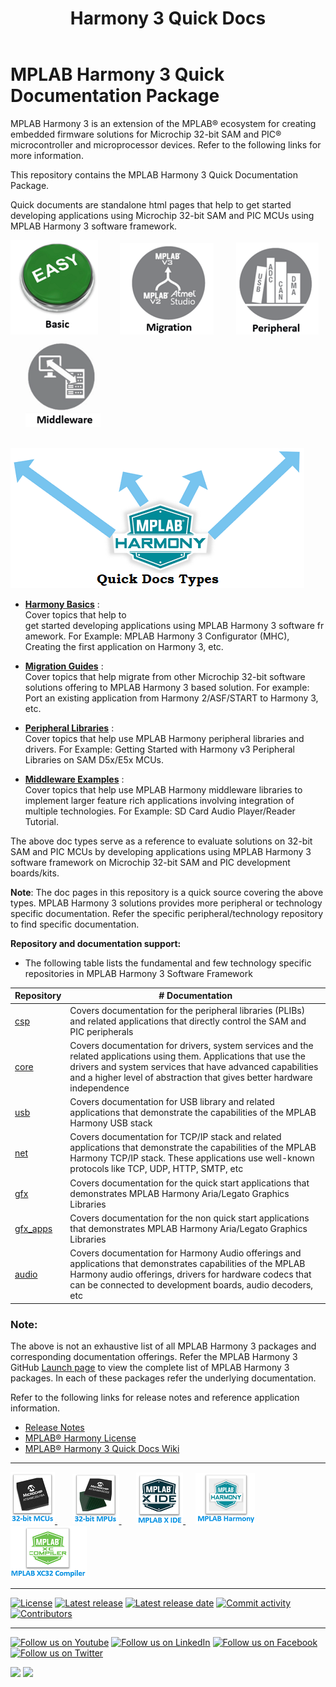 ﻿---
title: Harmony 3 Quick Docs
nav_order: 1
---
# MPLAB Harmony 3 Quick Documentation Package

MPLAB Harmony 3 is an extension of the MPLAB® ecosystem for creating
embedded firmware solutions for Microchip 32-bit SAM and PIC® microcontroller
and microprocessor devices.  Refer to the following links for more information.

This repository contains the MPLAB Harmony 3 Quick Documentation Package.

Quick documents are standalone html pages that help to get started developing applications using Microchip 32-bit SAM and PIC MCUs using MPLAB Harmony 3 software framework.

[<img src="./basic/basic.png">](./basic/readme.md) &nbsp; &nbsp; &nbsp; &nbsp; [<img src="./migration/migration.png">](./migration/readme.md) &nbsp; &nbsp; &nbsp; &nbsp; [<img src="./peripheral/peripheral.png">](./peripheral/readme.md) &nbsp; &nbsp; &nbsp; &nbsp; [<img src="./middleware/middleware.png">](./middleware/readme.md) &nbsp; &nbsp; &nbsp; &nbsp; 

&nbsp; &nbsp; &nbsp; &nbsp; &nbsp; &nbsp; &nbsp; [<a href="https://www.microchip.com/mplab/mplab-harmony" target="_blank"> <img src="./r_images/quick_doc_types.png"> </a>]()

- [**Harmony Basics**](./basic/readme.md) :  
Cover topics that help to get started developing applications using MPLAB Harmony 3 software framework. For Example: MPLAB Harmony 3 Configurator (MHC), Creating the first application on Harmony 3, etc.

- [**Migration Guides**](./migration/readme.md) :    
Cover topics that help migrate from other Microchip 32-bit software solutions offering to MPLAB Harmony 3 based solution. For example: Port an existing application from Harmony 2/ASF/START to Harmony 3, etc.

- [**Peripheral Libraries**](./peripheral/readme.md) :    
Cover topics that help use MPLAB Harmony peripheral libraries and drivers. For Example: Getting Started with Harmony v3 Peripheral Libraries on SAM D5x/E5x MCUs.

- [**Middleware Examples**](./middleware/readme.md) :    
Cover topics that help use MPLAB Harmony middleware libraries to implement larger feature rich applications involving integration of multiple technologies. For Example: SD Card Audio Player/Reader Tutorial.

The above doc types serve as a reference to evaluate solutions on 32-bit SAM and PIC MCUs by developing applications using MPLAB Harmony 3 software framework on Microchip 32-bit SAM and PIC development boards/kits.  

**Note**:
The doc pages in this repository is a quick source covering the above types. MPLAB Harmony 3 solutions provides more peripheral or technology specific documentation. Refer the specific peripheral/technology repository to find specific documentation.

**Repository and documentation support:**
- The following table lists the fundamental and few technology specific repositories in MPLAB Harmony 3 Software Framework

| Repository	| # Documentation |
| ---                                                                               | ---|            
| <a href="https://github.com/Microchip-MPLAB-Harmony/csp" target="_blank">csp</a>			| Covers documentation for the peripheral libraries (PLIBs) and related applications that directly control the SAM and PIC peripherals |
| <a href="https://github.com/Microchip-MPLAB-Harmony/core" target="_blank">core</a>          | Covers documentation for drivers, system services and the related applications using them. Applications that use the drivers and system services that have advanced capabilities and a higher level of abstraction that gives better hardware independence |
| <a href="https://github.com/Microchip-MPLAB-Harmony/usb" target="_blank">usb</a>            | Covers documentation for USB library and related applications that demonstrate the capabilities of the MPLAB Harmony USB stack |
| <a href="https://github.com/Microchip-MPLAB-Harmony/net" target="_blank">net</a>           | Covers documentation for TCP/IP stack and related applications that demonstrate the capabilities of the MPLAB Harmony TCP/IP stack. These applications use well-known protocols like TCP, UDP, HTTP, SMTP, etc |
| <a href="https://github.com/Microchip-MPLAB-Harmony/gfx" target="_blank">gfx</a>		| Covers documentation for the quick start applications that demonstrates MPLAB Harmony Aria/Legato Graphics Libraries |
| <a href="https://github.com/Microchip-MPLAB-Harmony/gfx_apps" target="_blank">gfx_apps</a>	| Covers documentation for the non quick start applications that demonstrates MPLAB Harmony Aria/Legato Graphics Libraries |
| <a href="https://github.com/Microchip-MPLAB-Harmony/audio" target="_blank">audio</a>	| Covers documentation for Harmony Audio offerings and applications that demonstrates capabilities of the MPLAB Harmony audio offerings, drivers for hardware codecs that can be connected to development boards, audio decoders, etc |

### Note:
The above is not an exhaustive list of all MPLAB Harmony 3 packages and corresponding documentation offerings. Refer the MPLAB Harmony 3 GitHub <a href="https://github.com/Microchip-MPLAB-Harmony" target="_blank">Launch page</a> to view the complete list of MPLAB Harmony 3 packages. In each of these packages refer the underlying documentation.

Refer to the following links for release notes and reference application information.

- [Release Notes](./release_notes.md)
- [MPLAB® Harmony License](./mplab_harmony_license.md)
- [MPLAB® Harmony 3 Quick Docs Wiki](https://github.com/Microchip-MPLAB-Harmony/quick_docs/wiki)

____
[<a href="https://www.microchip.com/design-centers/32-bit" target="_blank"> <img src="./r_images/32_bit_mcus.png"> </a>]()  &nbsp; &nbsp; &nbsp; [<a href="https://www.microchip.com/design-centers/32-bit-mpus" target="_blank"> <img src="./r_images/32_bit_mpus.png"> </a>]()  &nbsp; &nbsp; &nbsp; [<a href="https://www.microchip.com/mplab/mplab-x-ide" target="_blank"> <img src="./r_images/mplab_x_ide.png"> </a>]()  &nbsp; &nbsp; [<a href="https://www.microchip.com/mplab/mplab-harmony" target="_blank"> <img src="./r_images/mplab_harmony.png"> </a>]() [<a href="https://www.microchip.com/mplab/compilers" target="_blank"> <img src="./r_images/mplab_compiler.png"> </a>]()  
  
  ____
[![License](https://img.shields.io/badge/license-Harmony%20license-orange.svg)](https://github.com/Microchip-MPLAB-Harmony/quick_docs/blob/master/mplab_harmony_license.md)
[![Latest release](https://img.shields.io/github/release/Microchip-MPLAB-Harmony/quick_docs.svg)](https://github.com/Microchip-MPLAB-Harmony/quick_docs/releases/latest)
[![Latest release date](https://img.shields.io/github/release-date/Microchip-MPLAB-Harmony/quick_docs.svg)](https://github.com/Microchip-MPLAB-Harmony/quick_docs/releases/latest)
[![Commit activity](https://img.shields.io/github/commit-activity/y/Microchip-MPLAB-Harmony/quick_docs.svg)](https://github.com/Microchip-MPLAB-Harmony/quick_docs/graphs/commit-activity)
[![Contributors](https://img.shields.io/github/contributors-anon/Microchip-MPLAB-Harmony/quick_docs.svg)]()

____

[![Follow us on Youtube](https://img.shields.io/badge/Youtube-Follow%20us%20on%20Youtube-red.svg)](https://www.youtube.com/user/MicrochipTechnology)
[![Follow us on LinkedIn](https://img.shields.io/badge/LinkedIn-Follow%20us%20on%20LinkedIn-blue.svg)](https://www.linkedin.com/company/microchip-technology)
[![Follow us on Facebook](https://img.shields.io/badge/Facebook-Follow%20us%20on%20Facebook-blue.svg)](https://www.facebook.com/microchiptechnology/)
[![Follow us on Twitter](https://img.shields.io/twitter/follow/MicrochipTech.svg?style=social)](https://twitter.com/MicrochipTech)

[![](https://img.shields.io/github/stars/Microchip-MPLAB-Harmony/quick_docs.svg?style=social)]()
[![](https://img.shields.io/github/watchers/Microchip-MPLAB-Harmony/quick_docs.svg?style=social)]()
